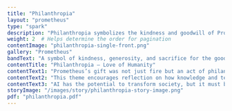 ```yaml
---
title: "Philanthropia"
layout: "prometheus"
type: "spark"
description: "Philanthropia symbolizes the kindness and goodwill of Prometheus towards humanity."
weight: 2  # Helps determine the order for pagination
contentImage: "philanthropia-single-front.png"
gallery: "Prometheus"
bandText: "A symbol of kindness, generosity, and sacrifice for the good of others."
contentTitle: "Philanthropia – Love of Humanity"
contentText1: "Prometheus’s gift was not just fire but an act of philanthropy, born out of love for humanity. It demonstrated a selfless desire to uplift humankind."
contentText2: "This theme encourages reflection on how knowledge and technology, like AI, can be used for social good—fostering community, connection, and well-being."
contentText3: "AI has the potential to transform society, but it must be wielded with care to ensure it benefits all, much like Prometheus’s gift to humanity."
storyImage: "/images/story/philanthropia-story-image.png"
pdf: "philanthropia.pdf"
---
```


